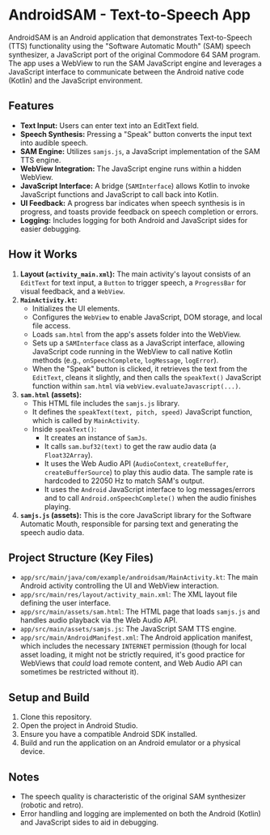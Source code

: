 # AndroidSAM - Text-to-Speech App

AndroidSAM is an Android application that demonstrates Text-to-Speech (TTS) functionality using the "Software Automatic Mouth" (SAM) speech synthesizer, a JavaScript port of the original Commodore 64 SAM program. The app uses a WebView to run the SAM JavaScript engine and leverages a JavaScript interface to communicate between the Android native code (Kotlin) and the JavaScript environment.

## Features

*   **Text Input:** Users can enter text into an EditText field.
*   **Speech Synthesis:** Pressing a "Speak" button converts the input text into audible speech.
*   **SAM Engine:** Utilizes `samjs.js`, a JavaScript implementation of the SAM TTS engine.
*   **WebView Integration:** The JavaScript engine runs within a hidden WebView.
*   **JavaScript Interface:** A bridge (`SAMInterface`) allows Kotlin to invoke JavaScript functions and JavaScript to call back into Kotlin.
*   **UI Feedback:** A progress bar indicates when speech synthesis is in progress, and toasts provide feedback on speech completion or errors.
*   **Logging:** Includes logging for both Android and JavaScript sides for easier debugging.

## How it Works

1.  **Layout (`activity_main.xml`):** The main activity's layout consists of an `EditText` for text input, a `Button` to trigger speech, a `ProgressBar` for visual feedback, and a `WebView`.
2.  **`MainActivity.kt`:**
    *   Initializes the UI elements.
    *   Configures the `WebView` to enable JavaScript, DOM storage, and local file access.
    *   Loads `sam.html` from the app's assets folder into the WebView.
    *   Sets up a `SAMInterface` class as a JavaScript interface, allowing JavaScript code running in the WebView to call native Kotlin methods (e.g., `onSpeechComplete`, `logMessage`, `logError`).
    *   When the "Speak" button is clicked, it retrieves the text from the `EditText`, cleans it slightly, and then calls the `speakText()` JavaScript function within `sam.html` via `webView.evaluateJavascript(...)`.
3.  **`sam.html` (assets):**
    *   This HTML file includes the `samjs.js` library.
    *   It defines the `speakText(text, pitch, speed)` JavaScript function, which is called by `MainActivity`.
    *   Inside `speakText()`:
        *   It creates an instance of `SamJs`.
        *   It calls `sam.buf32(text)` to get the raw audio data (a `Float32Array`).
        *   It uses the Web Audio API (`AudioContext`, `createBuffer`, `createBufferSource`) to play this audio data. The sample rate is hardcoded to 22050 Hz to match SAM's output.
        *   It uses the `Android` JavaScript interface to log messages/errors and to call `Android.onSpeechComplete()` when the audio finishes playing.
4.  **`samjs.js` (assets):** This is the core JavaScript library for the Software Automatic Mouth, responsible for parsing text and generating the speech audio data.

## Project Structure (Key Files)

*   `app/src/main/java/com/example/androidsam/MainActivity.kt`: The main Android activity controlling the UI and WebView interaction.
*   `app/src/main/res/layout/activity_main.xml`: The XML layout file defining the user interface.
*   `app/src/main/assets/sam.html`: The HTML page that loads `samjs.js` and handles audio playback via the Web Audio API.
*   `app/src/main/assets/samjs.js`: The JavaScript SAM TTS engine.
*   `app/src/main/AndroidManifest.xml`: The Android application manifest, which includes the necessary `INTERNET` permission (though for local asset loading, it might not be strictly required, it's good practice for WebViews that *could* load remote content, and Web Audio API can sometimes be restricted without it).

## Setup and Build

1.  Clone this repository.
2.  Open the project in Android Studio.
3.  Ensure you have a compatible Android SDK installed.
4.  Build and run the application on an Android emulator or a physical device.

## Notes

*   The speech quality is characteristic of the original SAM synthesizer (robotic and retro).
*   Error handling and logging are implemented on both the Android (Kotlin) and JavaScript sides to aid in debugging.
